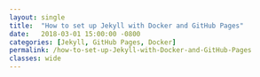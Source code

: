 ```yaml
---
layout: single
title:  "How to set up Jekyll with Docker and GitHub Pages"
date:   2018-03-01 15:00:00 -0800
categories: [Jekyll, GitHub Pages, Docker]
permalink: /how-to-set-up-Jekyll-with-Docker-and-GitHub-Pages
classes: wide
---
```


